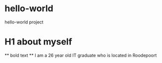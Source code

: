 # hello-world
hello-world project

# H1  about myself 

** bold text **  I am a 26 year old IT graduate who is located in Roodepoort
